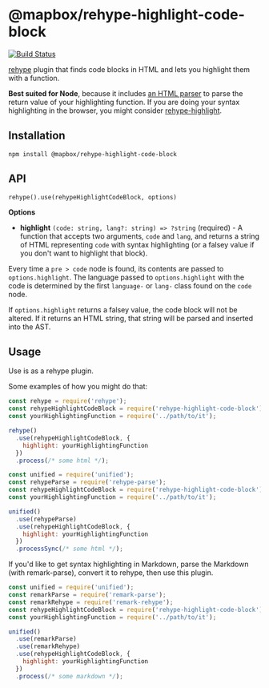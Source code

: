 # @mapbox/rehype-highlight-code-block

[![Build Status](https://travis-ci.org/mapbox/rehype-highlight-code-block.svg?branch=master)](https://travis-ci.org/mapbox/rehype-highlight-code-block)

[rehype](https://github.com/wooorm/rehype) plugin that finds code blocks in HTML and lets you highlight them with a function.

**Best suited for Node**, because it includes [an HTML parser](https://github.com/inikulin/parse5) to parse the return value of your highlighting function.
If you are doing your syntax highlighting in the browser, you might consider [rehype-highlight](https://github.com/wooorm/rehype-highlight).

## Installation

```
npm install @mapbox/rehype-highlight-code-block
```

## API

`rehype().use(rehypeHighlightCodeBlock, options)`

**Options**

- **highlight** `(code: string, lang?: string) => ?string` (required) -
  A function that accepts two arguments, `code` and `lang`, and returns a string of HTML representing `code` with syntax highlighting (or a falsey value if you don't want to highlight that block).

Every time a `pre > code` node is found, its contents are passed to `options.highlight`.
The language passed to `options.highlight` with the code is determined by the first `language-` or `lang-` class found on the `code` node.

If `options.highlight` returns a falsey value, the code block will not be altered.
If it returns an HTML string, that string will be parsed and inserted into the AST.

## Usage

Use is as a rehype plugin.

Some examples of how you might do that:

```js
const rehype = require('rehype');
const rehypeHighlightCodeBlock = require('rehype-highlight-code-block');
const yourHighlightingFunction = require('../path/to/it');

rehype()
  .use(rehypeHighlightCodeBlock, {
    highlight: yourHighlightingFunction
  })
  .process(/* some html */);
```

```js
const unified = require('unified');
const rehypeParse = require('rehype-parse');
const rehypeHighlightCodeBlock = require('rehype-highlight-code-block');
const yourHighlightingFunction = require('../path/to/it');

unified()
  .use(rehypeParse)
  .use(rehypeHighlightCodeBlock, {
    highlight: yourHighlightingFunction
  })
  .processSync(/* some html */);
```

If you'd like to get syntax highlighting in Markdown, parse the Markdown (with remark-parse), convert it to rehype, then use this plugin.

```js
const unified = require('unified');
const remarkParse = require('remark-parse');
const remarkRehype = require('remark-rehype');
const rehypeHighlightCodeBlock = require('rehype-highlight-code-block');
const yourHighlightingFunction = require('../path/to/it');

unified()
  .use(remarkParse)
  .use(remarkRehype)
  .use(rehypeHighlightCodeBlock, {
    highlight: yourHighlightingFunction
  })
  .process(/* some markdown */);
```
